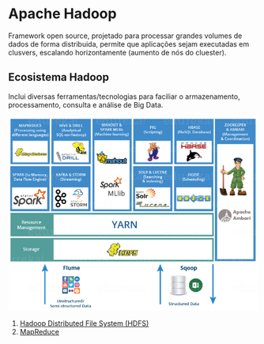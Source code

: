 # Apache Hadoop
Framework open source, projetado para processar grandes volumes de dados de forma distribuida, permite que aplicações sejam executadas em clusvers, escalando horizontamente (aumento de nós do cluester).

## Ecosistema Hadoop
Inclui diversas ferramentas/tecnologias para faciliar o armazenamento, processamento, consulta e análise de Big Data.

![Ecosistema Hadoop](./Imgs/ecosistema-hadoop.png)

1. [Hadoop Distributed File System (HDFS)](./ecosistema_hadoop/hdfs.md)
2. [MapReduce](./ecosistema_hadoop/map-reduce.md)